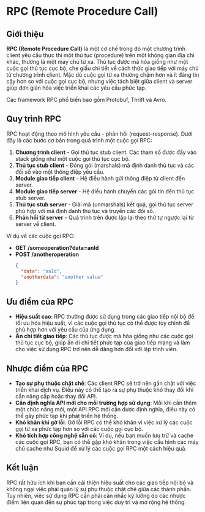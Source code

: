 # RPC (Remote Procedure Call)

## Giới thiệu

**RPC (Remote Procedure Call)** là một cơ chế trong đó một chương trình client yêu cầu thực thi một thủ tục (procedure) trên một không gian địa chỉ khác, thường là một máy chủ từ xa. Thủ tục được mã hóa giống như một cuộc gọi thủ tục cục bộ, che giấu chi tiết về cách thức giao tiếp với máy chủ từ chương trình client. Mặc dù cuộc gọi từ xa thường chậm hơn và ít đáng tin cậy hơn so với cuộc gọi cục bộ, nhưng việc tách biệt giữa client và server giúp đơn giản hóa việc triển khai các yêu cầu phức tạp.

Các framework RPC phổ biến bao gồm Protobuf, Thrift và Avro.

## Quy trình RPC

RPC hoạt động theo mô hình yêu cầu - phản hồi (request-response). Dưới đây là các bước cơ bản trong quá trình một cuộc gọi RPC:

1. **Chương trình client** - Gọi thủ tục stub client. Các tham số được đẩy vào stack giống như một cuộc gọi thủ tục cục bộ.
2. **Thủ tục stub client** - Đóng gói (marshals) mã định danh thủ tục và các đối số vào một thông điệp yêu cầu.
3. **Module giao tiếp client** - Hệ điều hành gửi thông điệp từ client đến server.
4. **Module giao tiếp server** - Hệ điều hành chuyển các gói tin đến thủ tục stub server.
5. **Thủ tục stub server** - Giải mã (unmarshals) kết quả, gọi thủ tục server phù hợp với mã định danh thủ tục và truyền các đối số.
6. **Phản hồi từ server** - Quá trình trên được lặp lại theo thứ tự ngược lại từ server về client.

Ví dụ về các cuộc gọi RPC:

- **GET /someoperation?data=anId**
- **POST /anotheroperation**
  ```json
  {
    "data": "anId",
    "anotherdata": "another value"
  }
  ```

## Ưu điểm của RPC

- **Hiệu suất cao**: RPC thường được sử dụng trong các giao tiếp nội bộ để tối ưu hóa hiệu suất, vì các cuộc gọi thủ tục có thể được tùy chỉnh để phù hợp hơn với yêu cầu của ứng dụng.
- **Ẩn chi tiết giao tiếp**: Các thủ tục được mã hóa giống như các cuộc gọi thủ tục cục bộ, giúp ẩn đi chi tiết phức tạp của giao tiếp mạng và làm cho việc sử dụng RPC trở nên dễ dàng hơn đối với lập trình viên.
  
## Nhược điểm của RPC

- **Tạo sự phụ thuộc chặt chẽ**: Các client RPC sẽ trở nên gắn chặt với việc triển khai dịch vụ. Điều này có thể tạo ra sự phụ thuộc khó thay đổi khi cần nâng cấp hoặc thay đổi API.
- **Cần định nghĩa API mới cho mỗi trường hợp sử dụng**: Mỗi khi cần thêm một chức năng mới, một API RPC mới cần được định nghĩa, điều này có thể gây phức tạp khi phát triển hệ thống.
- **Khó khăn khi gỡ lỗi**: Gỡ lỗi RPC có thể khó khăn vì việc xử lý các cuộc gọi từ xa phức tạp hơn so với các cuộc gọi cục bộ.
- **Khó tích hợp công nghệ sẵn có**: Ví dụ, nếu bạn muốn lưu trữ và cache các cuộc gọi RPC, bạn có thể gặp khó khăn trong việc cấu hình các máy chủ cache như Squid để xử lý các cuộc gọi RPC một cách hiệu quả.

## Kết luận

RPC rất hữu ích khi bạn cần cải thiện hiệu suất cho các giao tiếp nội bộ và không ngại việc phải quản lý sự phụ thuộc chặt chẽ giữa các thành phần. Tuy nhiên, việc sử dụng RPC cần phải cân nhắc kỹ lưỡng do các nhược điểm liên quan đến sự phức tạp trong việc duy trì và mở rộng hệ thống.